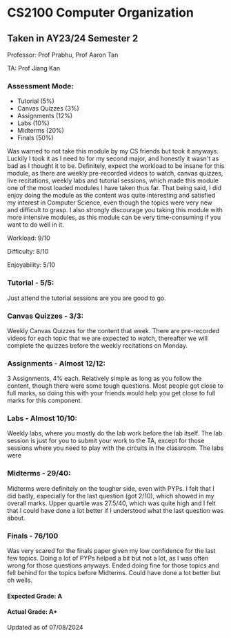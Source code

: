 # CS2100 Computer Organization
## Taken in AY23/24 Semester 2

Professor: Prof Prabhu, Prof Aaron Tan

TA: Prof Jiang Kan

### Assessment Mode:
- Tutorial (5%)
- Canvas Quizzes (3%)
- Assignments	(12%)
- Labs (10%)
- Midterms (20%)
- Finals (50%)

Was warned to not take this module by my CS friends but took it anyways. Luckily I took it as I need to for my second major, and honestly it wasn't as bad as I thought it to be. Definitely, expect the workload to be insane for this module, as there are weekly pre-recorded videos to watch, canvas quizzes, live recitations, weekly labs and tutorial sessions, which made this module one of the most loaded modules I have taken thus far. That being said, I did enjoy doing the module as the content was quite interesting and satisfied my interest in Computer Science, even though the topics were very new and difficult to grasp. I also strongly discourage you taking this module with more intensive modules, as this module can be very time-consuming if you want to do well in it.

Workload: 9/10

Difficulty: 8/10

Enjoyability: 5/10

### Tutorial - 5/5:
Just attend the tutorial sessions are you are good to go.

### Canvas Quizzes - 3/3:
Weekly Canvas Quizzes for the content that week. There are pre-recorded videos for each topic that we are expected to watch, thereafter we will complete the quizzes before the weekly recitations on Monday.

### Assignments	- Almost 12/12:
3 Assignments, 4% each. Relatively simple as long as you follow the content, though there were some tough questions. Most people got close to full marks, so doing this with your friends would help you get close to full marks for this component.

### Labs - Almost 10/10:
Weekly labs, where you mostly do the lab work before the lab itself. The lab session is just for you to submit your work to the TA, except for those sessions where you need to play with the circuits in the classroom. The labs were 

### Midterms - 29/40:
Midterms were definitely on the tougher side, even with PYPs. I felt that I did badly, especially for the last question (got 2/10), which showed in my overall marks. Upper quartile was 27.5/40, which was quite high and I felt that I could have done a lot better if I understood what the last question was about.

### Finals - 76/100
Was very scared for the finals paper given my low confidence for the last few topics. Doing a lot of PYPs helped a bit but not a lot, as I was often wrong for those questions anyways. Ended doing fine for those topics and fell behind for the topics before Midterms. Could have done a lot better but oh wells.

#### Expected Grade: A
#### Actual Grade: A+

Updated as of 07/08/2024

